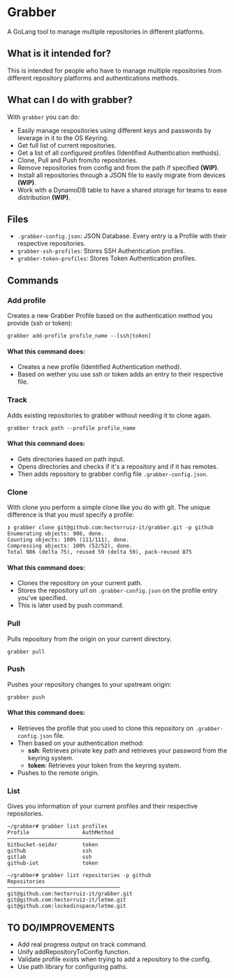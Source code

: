 # Grabber
A GoLang tool to manage multiple repositories in different platforms.

## What is it intended for?
This is intended for people who have to manage multiple repositories from different repository platforms and authentications methods.

## What can I do with grabber?
With `grabber` you can do:
- Easily manage respositories using different keys and passwords by leverage in it to the OS Keyring.
- Get full list of current repositories.
- Get a list of all configured profiles (Identified Authentication methods).
- Clone, Pull and Push from/to repositories.
- Remove repositories from config and from the path if specified **(WIP)**.
- Install all repositories through a JSON file to easily migrate from devices **(WIP)**.
- Work with a DynamoDB table to have a shared storage for teams to ease distribution **(WIP)**.

## Files
- `.grabber-config.json`: JSON Database. Every entry is a Profile with their respective repositories.
- `grabber-ssh-profiles`: Stores SSH Authentication profiles.
- `grabber-token-profiles`: Stores Token Authentication profiles.


## Commands
### Add profile
Creates a new Grabber Profile based on the authentication method you provide (ssh or token):

```shell
grabber add-profile profile_name --[ssh|token]
```

#### What this command does:
- Creates a new profile (Identified Authentication method).
- Based on wether you use ssh or token adds an entry to their respective file.

### Track
Adds existing repositories to grabber without needing it to clone again.

```shell
grabber track path --profile profile_name
```

#### What this command does:
- Gets directories based on path input.
- Opens directories and checks if it's a repository and if it has remotes.
- Then adds repository to grabber config file `.grabber-config.json`.


### Clone

With clone you perform a simple clone like you do with git. The unique difference is that you must specify a profile:

```shell
❯ grabber clone git@github.com:hectorruiz-it/grabber.git -p github
Enumerating objects: 986, done.
Counting objects: 100% (111/111), done.
Compressing objects: 100% (52/52), done.
Total 986 (delta 75), reused 59 (delta 59), pack-reused 875
```

#### What this command does:
- Clones the repository on your current path.
- Stores the repository url on `.grabber-config.json` on the profile entry you've specified.
- This is later used by push command.

### Pull

Pulls repository from the origin on your current directory.

```shell
grabber pull
```

### Push

Pushes your repository changes to your upstream origin:

```shell
grabber push
```

#### What this command does:
- Retrieves the profile that you used to clone this repository on `.grabber-config.json` file.
- Then based on your authentication method:
  - **ssh**: Retrieves private key path and retrieves your password from the keyring system.
  - **token**: Retrieves your token from the keyring system.
- Pushes to the remote origin.

### List

Gives you information of your current profiles and their respective repositories.

```shell
~/grabber# grabber list profiles
Profile                 AuthMethod
────────────────────────────────────
bitbucket-seidor        token
github                  ssh
gitlab                  ssh
github-iot              token
```

```shell
~/grabber# grabber list repositories -p github
Repositories
────────────────────────────────────
git@github.com:hectorruiz-it/grabber.git
git@github.com:hectorruiz-it/letme.git
git@github.com:lockedinspace/letme.git
```

## TO DO/IMPROVEMENTS

- Add real progress output on track command.
- Unify addRepositoryToConfig function.
- Validate profile exists when trying to add a repository to the config.
- Use path library for configuring paths.
